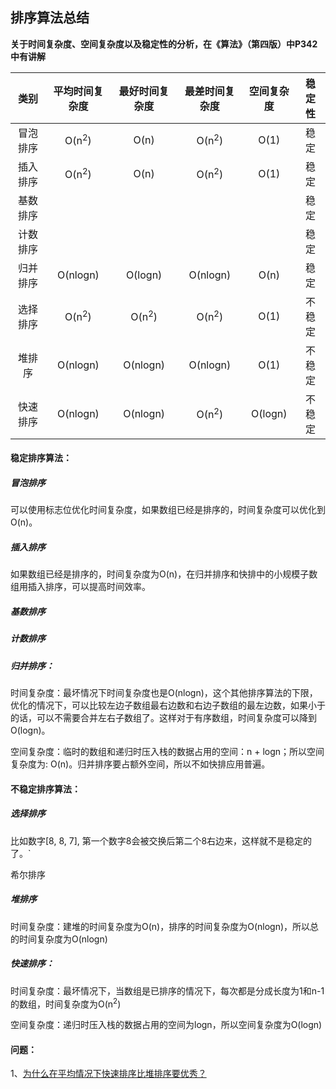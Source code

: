 ## 排序算法总结

**关于时间复杂度、空间复杂度以及稳定性的分析，在《算法》（第四版）中P342中有讲解**

|   类别   |  平均时间复杂度  |  最好时间复杂度  |  最差时间复杂度  | 空间复杂度 | 稳定性 |
| :------: | :--------------: | :--------------: | :--------------: | :--------: | :----: |
| 冒泡排序 | O(n<sup>2</sup>) |       O(n)       | O(n<sup>2</sup>) |    O(1)    |  稳定  |
| 插入排序 | O(n<sup>2</sup>) |       O(n)       | O(n<sup>2</sup>) |    O(1)    |  稳定  |
| 基数排序 |                  |                  |                  |            |  稳定  |
| 计数排序 |                  |                  |                  |            |  稳定  |
| 归并排序 |     O(nlogn)     |     O(logn)      |     O(nlogn)     |    O(n)    |  稳定  |
| 选择排序 | O(n<sup>2</sup>) | O(n<sup>2</sup>) | O(n<sup>2</sup>) |    O(1)    | 不稳定 |
|  堆排序  |     O(nlogn)     |     O(nlogn)     |     O(nlogn)     |    O(1)    | 不稳定 |
| 快速排序 |     O(nlogn)     |     O(nlogn)     | O(n<sup>2</sup>) |  O(logn)   | 不稳定 |

#### 稳定排序算法：

##### 冒泡排序

可以使用标志位优化时间复杂度，如果数组已经是排序的，时间复杂度可以优化到O(n)。

##### 插入排序

如果数组已经是排序的，时间复杂度为O(n)，在归并排序和快排中的小规模子数组用插入排序，可以提高时间效率。

##### 基数排序

##### 计数排序

##### 归并排序：

时间复杂度：最坏情况下时间复杂度也是O(nlogn)，这个其他排序算法的下限，优化的情况下，可以比较左边子数组最右边数和右边子数组的最左边数，如果小于的话，可以不需要合并左右子数组了。这样对于有序数组，时间复杂度可以降到O(logn)。

空间复杂度：临时的数组和递归时压入栈的数据占用的空间：n + logn；所以空间复杂度为: O(n)。归并排序要占额外空间，所以不如快排应用普遍。

#### 不稳定排序算法：

##### 选择排序

比如数字[8, 8, 7], 第一个数字8会被交换后第二个8右边来，这样就不是稳定的了。`

希尔排序

##### 堆排序

时间复杂度：建堆的时间复杂度为O(n)，排序的时间复杂度为O(nlogn)，所以总的时间复杂度为O(nlogn)

##### 快速排序：

时间复杂度：最坏情况下，当数组是已排序的情况下，每次都是分成长度为1和n-1的数组，时间复杂度为O(n<sup>2</sup>)

空间复杂度：递归时压入栈的数据占用的空间为logn，所以空间复杂度为O(logn)

#### 问题：
1、[为什么在平均情况下快速排序比堆排序要优秀？](https://www.zhihu.com/question/23873747)

